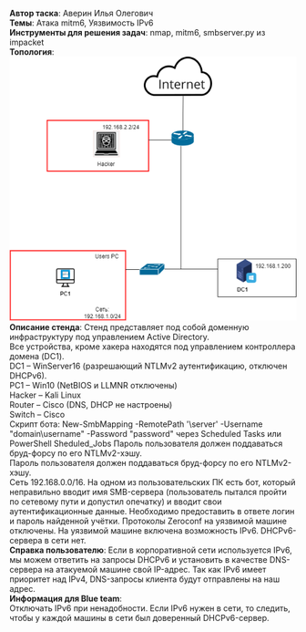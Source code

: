 <b>Автор таска</b>: Аверин Илья Олегович<br><b>Темы</b>: Атака mitm6, Уязвимость IPv6 <br><b>Инструменты для решения задач</b>: nmap, mitm6, smbserver.py из impacket <br><b>Топология</b>:
![tolopogy](./img/tolopogy3.png) </b> <br><b>Описание стенда</b>:
Стенд представляет под собой доменную инфраструктуру под управлением Active Directory.<br>
Все устройства, кроме хакера находятся под управлением контроллера домена (DC1).<br>
DC1 – WinServer16 (разрешающий NTLMv2 аутентификацию, отключен DHCPv6).<br>
PC1 – Win10 (NetBIOS и LLMNR отключены)<br>
Hacker – Kali Linux<br>
Router – Cisco (DNS, DHCP не настроены)<br>
Switch – Cisco<br>
Скрипт бота: New-SmbMapping -RemotePath '\\server' -Username "domain\username" -Password "password" через Scheduled Tasks или PowerShell Sheduled_Jobs
Пароль пользователя должен поддаваться бруд-форсу по его NTLMv2-хэшу. <br> Пароль пользователя должен поддаваться бруд-форсу по его NTLMv2-хэшу. <br> Сеть 192.168.0.0/16. На одном из пользовательских ПК есть бот, который неправильно вводит имя SMB-сервера (пользователь пытался пройти по сетевому пути и допустил опечатку) и вводит свои аутентификационные данные. Необходимо предоставить в ответе логин и пароль найденной учётки. Протоколы Zeroconf на уязвимой машине отключены. На уязвимой машине включена возможность IPv6. DHCPv6-сервера в сети нет. <br> <b>Справка пользователю</b>: Если в корпоративной сети используется IPv6, мы можем ответить на запросы DHCPv6 и установить в качестве DNS-сервера на атакуемой машине свой IP-адрес. Так как IPv6 имеет приоритет над IPv4, DNS-запросы клиента будут отправлены на наш адрес. <br> <b>Информация для Blue team</b>:<br>
Отключать IPv6 при ненадобности. Если IPv6 нужен в сети, то следить, чтобы у каждой машины в сети был доверенный DHCPv6-сервер.
